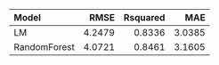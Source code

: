 |Model        |   RMSE| Rsquared|    MAE|
|:------------|------:|--------:|------:|
|LM           | 4.2479|   0.8336| 3.0385|
|RandomForest | 4.0721|   0.8461| 3.1605|

